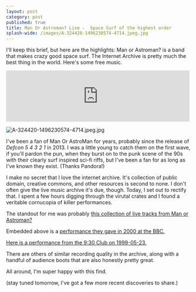 ```yaml
---
layout: post
category: post
published: true
title: Man Or Astroman? Live -  Space Surf of the highest order
splash-wide: /images/A-324420-1496230574-4714.jpeg.jpg
---
```

I'll keep this brief, but here are the highlights: Man or Astroman? is a band that makes crazy good space surf. The Internet Archive is pretty much the best thing in the world. Here's some free music. 
<iframe src="https://archive.org/embed/moam2000-11-01.flac16" width="500" height="140" frameborder="0" webkitallowfullscreen="true" mozallowfullscreen="true" allowfullscreen></iframe>

![A-324420-1496230574-4714.jpeg.jpg]({{site.baseurl}}/images/A-324420-1496230574-4714.jpeg.jpg)


I've been a fan of Man Or AstroMan for years, probably since the release of _Defcon 5 4 3 2 1_ in 2013. I was a little young to catch them on the first wave, if you'll pardon the pun, when they burst on to the punk scene of the 90s with their clearly surf inspired sci-fi riffs, but I've been a fan for as long as I've known they exist. (Thanks Pandora!)

I make no secret that I love the internet archive. It's collection of public domain, creative commons, and other resources is second to none. I don't often give the live music archive it's due, though. Today, I set out to rectify that. I spent a few hours digging through the virutal crates and I found a veritable cornucopia of killer performances. 

The standout for me was probably [this collection of live tracks from Man or Astroman?](https://archive.org/details/ManOrAstroman)

Embedded above is a [performance they gave in 2000 at the BBC.](https://archive.org/details/moam2000-11-01.flac16)

[Here is a performance from the 9:30 Club on 1999-05-23.](https://archive.org/details/moam1999-05-23.dc_acidjack)

There are others of similar recording quality in the archive, along with a handful of audience boots that are also honestly pretty great. 

All around, I'm super happy with this find. 

(stay tuned tomorrow, I've got a few more recent discoveries to share.)
